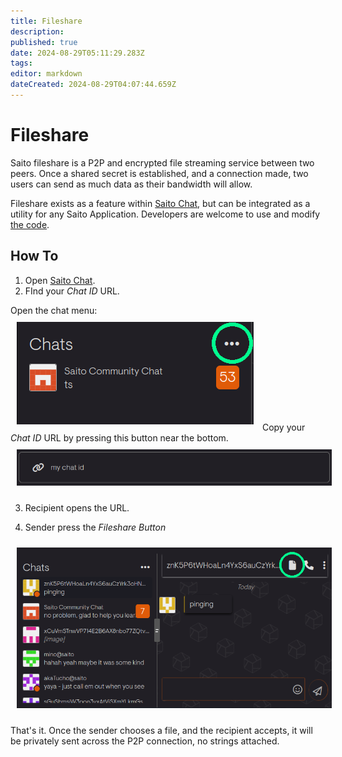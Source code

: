 ```yaml
---
title: Fileshare
description: 
published: true
date: 2024-08-29T05:11:29.283Z
tags: 
editor: markdown
dateCreated: 2024-08-29T04:07:44.659Z
---
```


# Fileshare

Saito fileshare is a P2P and encrypted file streaming service between two peers. Once a shared secret is established, and a connection made, two users can send as much data as their  bandwidth will allow.

Fileshare exists as a feature within [Saito Chat](https://saito.io/chat/), but can be integrated as a utility for any Saito Application. Developers are welcome to use and modify [the code](https://github.com/SaitoTech/saito-lite-rust/tree/master/mods/fileshare).

## How To

1. Open [Saito Chat](https://saito.io/chat/).
2. FInd your *Chat ID* URL.

Open the chat menu:
<img src="/chat-id.png" style="padding:10px" />
Copy your *Chat ID* URL by pressing this button near the bottom.
<img src="/my-chat-id.png" style="width: 600px; padding:10px" />

3. Recipient opens the URL.

4. Sender press the *Fileshare Button* 

<img src="/chat-file.png" style="width: 600px; padding:10px" />

That's it. Once the sender chooses a file, and the recipient accepts, it will be privately sent across the P2P connection, no strings attached. 